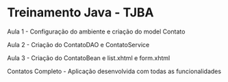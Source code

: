 Treinamento Java - TJBA
=====================

Aula 1 - Configuração do ambiente e criação do model Contato

Aula 2 - Criação do ContatoDAO e ContatoService

Aula 3 - Criação do ContatoBean e list.xhtml e form.xhtml

Contatos Completo - Aplicação desenvolvida com todas as funcionalidades
